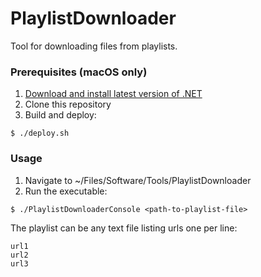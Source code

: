 # PlaylistDownloader
Tool for downloading files from playlists.

### Prerequisites (macOS only)

1. [Download and install latest version of .NET](https://dotnet.microsoft.com/en-us/download/dotnet)
2. Clone this repository
3. Build and deploy:
```
$ ./deploy.sh
```

### Usage
1. Navigate to ~/Files/Software/Tools/PlaylistDownloader
2. Run the executable:
```
$ ./PlaylistDownloaderConsole <path-to-playlist-file>
```
The playlist can be any text file listing urls one per line:
```
url1
url2
url3
```
